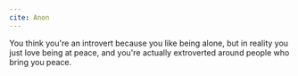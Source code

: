 ```yaml
---
cite: Anon
---
```


You think you're an introvert because you like being alone, but in reality you just love being at peace, and you're actually extroverted around people who bring you peace.
